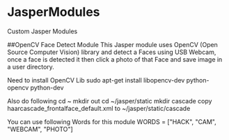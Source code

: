 # JasperModules
Custom Jasper Modules

##OpenCV Face Detect Module
This Jasper module uses OpenCV (Open Source Computer Vision) library and detect a Faces using USB Webcam, once a face is detected it then click a photo of that Face and save image in a user directory.

Need to install OpenCV Lib
sudo apt-get install libopencv-dev python-opencv python-dev 

Also do following
cd ~
mkdir out
cd ~/jasper/static
mkdir cascade
copy haarcascade_frontalface_default.xml to ~/jasper/static/cascade

You can use following Words for this module
WORDS = ["HACK", "CAM", "WEBCAM", "PHOTO"]
